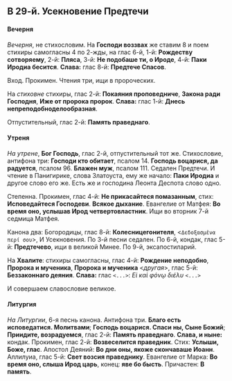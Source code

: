 
## В 29-й. Усекновение Предтечи

#### Вечерня

*Вечерня*, не стихословим. На **Господи воззвах** же 
ставим 8 и поем стихиры самогласны 4 по 2-жды, на глас 6-й, 
1-й: **Рождеству сотворяему**, 2-й: **Пляса**, 3-й: **Не 
подобаше ти, о Ироде**, 4-й: **Паки Иродиа бесится**. 
**Слава:** глас 8-й: **Предтече Спасов**.

Вход. Прокимен. Чтения три, ищи в пророческих.

На *стиховне* стихиры, глас 2-й: **Покаяния проповедниче**,
**Закона ради Господня**, **Иже от пророка пророк**.
**Слава:** глас 1-й: **Днесь непреподобноделообразная**.

Отпустительный, глас 2-й: **Память праведнаго**.

#### Утреня

*На утрене*, **Бог Господь**, глас 2-й, отпустительный тот же.
Стихословие, антифона три: **Господи кто обитает**, псалом 14. 
**Господь воцарися, да радуется**, псалом 96. **Блажен муж**, псалом 111.
Седален Предтечи. И чтение в Панигирике, слова Златоуста, ему же 
начало: **Паки Иродиа** и другое слово его же. Есть же и господина 
Леонта Деспота слово одно.

Степенна. Прокимен, глас 4-й: **Не прикасайтеся помазанным**,
стих: **Исповедайтеся Господеви**. **Всякое дыхание**. Евангелие 
от Матфея: **Во время оно, услышав Ирод четвертовластник**. Ищи 
во вторник 7-й седмица Матфея. 

Канона два: Богородицы, глас 8-й: **Колесницегонителя**, <`Δεδοξασμἐνα περί σου`>,
И Усекновения. По 3-й песни седален. По 6-й, кондак, глас 5-й: **Предтечево**, 
ищи в великой Минее. По 9-й, эксапостиларий.

На **Хвалите**: стихиры самогласны, глас 4-й: **Рождение неподобно**,
**Пророка и мученика**, **Пророка и мученика** <*другая*>, глас 5-й: 
**Беззаконнаго деяния**. **Слава:** глас `<...>`: *Εἰ καὶ φόνῳ διέλυ* `<...>`
 
И совершаем славословие великое.

#### Литургия

*На Литургии*, 6-я песнь канона. Антифона три.
**Благо есть исповедатися. Молитвами**;
**Господь воцарися. Спаси ны, Сыне Божий**;
**Приидите, возрадуемся**, глас 2-й: **Память праведнаго**.
**Слава, и ныне:** кондак. Прокимен, глас 2-й: **Возвеселится праведник**. 
Стих: **Услыши, Боже, глас**. Апостол Деяний: **Во дни оны, якоже 
скончаваше Иоанн**. Аллилуиа, глас 5-й: **Свет возсия праведнику**. 
Евангелие от Марка: **Во время оно, слыша Ирод царь**, конец: **яве бо бысть**. 
Причастен: **В память**.
